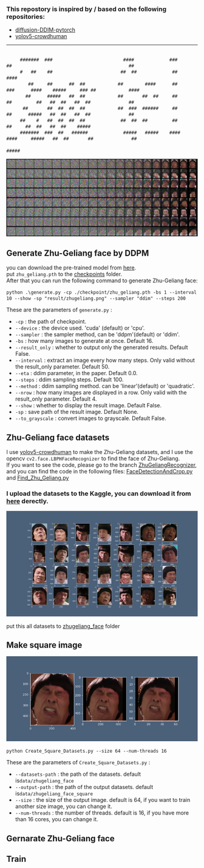 ### This repostory is inspired by / based on the following repositories:
   - [diffusion-DDIM-pytorch](https://github.com/Alokia/diffusion-DDIM-pytorch)
   - [yolov5-crowdhuman](https://github.com/deepakcrk/yolov5-crowdhuman)

---
```

     #######  ###                          ####             ###       ##                                           ##
     #   ##    ##                         ##  ##             ##                                                   ####
        ##     ##      ##  ##            ##        ####      ##      ###      ####    #####     ### ##            ####
       ##      #####   ##  ##            ##       ##  ##     ##       ##         ##   ##  ##   ##  ##              ##
      ##       ##  ##  ##  ##            ##  ###  ######     ##       ##      #####   ##  ##   ##  ##              ##
     ##    #   ##  ##  ##  ##             ##  ##  ##         ##       ##     ##  ##   ##  ##    #####
     #######  ###  ##   ######             #####   #####    ####     ####     #####   ##  ##       ##              ##
                                                                                               #####
```

![images](https://github.com/yuan-0816/Zhu-Geliang-DDPM/blob/main/doc/GenerateProcess.png)

## Generate Zhu-Geliang face by DDPM
you can download the pre-trained model from [here](https://drive.google.com/file/d/15oFGT2HXYGjdnGyWpIp4KNCxXb35Pogh/view?usp=drive_link).   
put ```zhu_geliang.pth``` to the [checkpoints](https://github.com/yuan-0816/Zhu-Geliang-DDPM/tree/main/checkpoint) folder.   
After that you can run the following command to generate Zhu-Geliang face:
```
python .\generate.py -cp ./checkpoint/zhu_geliang.pth -bs 1 --interval 10 --show -sp "result/zhugeliang.png" --sampler "ddim" --steps 200

```
These are the parameters of ```generate.py``` :
   - ```-cp``` : the path of checkpoint.
   - ```--device``` : the device used. 'cuda' (default) or 'cpu'.
   - ```--sampler``` : the sampler method, can be 'ddpm'(default) or 'ddim'.
   - ```-bs``` : how many images to generate at once. Default 16.
   - ```--result_only``` : whether to output only the generated results. Default False.
   - ```--interval``` : extract an image every how many steps. Only valid without the result_only parameter. Default 50.
   - ```--eta``` : ddim parameter, in the paper. Default 0.0.
   - ```--steps``` : ddim sampling steps. Default 100.
   - ```--method``` : ddim sampling method. can be 'linear'(default) or 'quadratic'.
   - ```--nrow``` : how many images are displayed in a row. Only valid with the result_only parameter. Default 4.
   - ```--show``` : whether to display the result image. Default False.
   - ```-sp``` : save path of the result image. Default None.
   - ```--to_grayscale``` : convert images to grayscale. Default False.



## Zhu-Geliang face datasets   
I use [yolov5-crowdhuman](https://github.com/deepakcrk/yolov5-crowdhuman) to make the Zhu-Geliang datasets, and I use the opencv ```cv2.face.LBPHFaceRecognizer``` to find the face of Zhu-Geliang.  
If you want to see the code, please go to the branch [ZhuGeliangRecognizer](https://github.com/yuan-0816/Zhu-Geliang-DDPM/tree/ZhuGeliangRecognizer), and you can find the code in the following files:
[FaceDetectionAndCrop.py](https://github.com/yuan-0816/Zhu-Geliang-DDPM/blob/ZhuGeliangRecognizer/yolov5_crowdhuman/FaceDetectionAndCrop.py)
and 
[Find_Zhu_Geliang.py](https://github.com/yuan-0816/Zhu-Geliang-DDPM/blob/ZhuGeliangRecognizer/Find_Zhu_Geliang.py)   

### I upload the datasets to the Kaggle, you can download it from [here](https://www.kaggle.com/datasets/yuanyuan0816/zhugeliang-face) derectly.

![images](https://github.com/yuan-0816/Zhu-Geliang-DDPM/blob/main/doc/ShowZhuGeliangFace.png)

put this all datasets to [zhugeliang_face](https://github.com/yuan-0816/Zhu-Geliang-DDPM/tree/main/data/zhugeliang_face) folder

## Make square image
![images](https://github.com/yuan-0816/Zhu-Geliang-DDPM/blob/main/doc/DataPreprocessing.png)

```
python Create_Square_Datasets.py --size 64 --num-threads 16
```
These are the parameters of ```Create_Square_Datasets.py``` :
   - ```--datasets-path``` : the path of the datasets. default is```data/zhugeliang_face```
   - ```--output-path``` : the path of the output datasets. default is```data/zhugeliang_face_square```
   - ```--size``` : the size of the output image. default is 64, if you want to train another size image, you can change it.
   - ```--num-threads``` : the number of threads. default is 16, if you have more than 16 cores, you can change it.






## Gernarate Zhu-Geliang face


## Train




